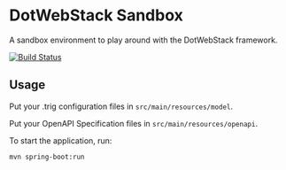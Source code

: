 # DotWebStack Sandbox

A sandbox environment to play around with the DotWebStack framework.

[![Build Status](https://travis-ci.org/dotwebstack/dotwebstack-sandbox.svg?branch=master)](https://travis-ci.org/dotwebstack/dotwebstack-sandbox)

## Usage

Put your .trig configuration files in `src/main/resources/model`.

Put your OpenAPI Specification files in `src/main/resources/openapi`.

To start the application, run:

```bash
mvn spring-boot:run
```
